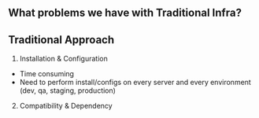 ## What problems we have with Traditional Infra?
## Traditional Approach

1. Installation & Configuration
- Time consuming
- Need to perform install/configs on every server and every environment (dev, qa, staging, production)
2. Compatibility & Dependency
